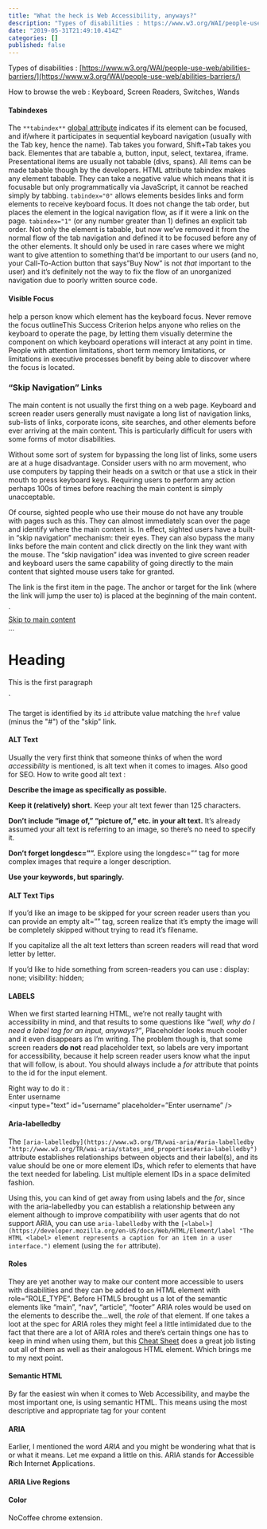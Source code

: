 ```yaml
---
title: "What the heck is Web Accessibility, anyways?"
description: "Types of disabilities : https://www.w3.org/WAI/people-use-web/abilities-barriers/"
date: "2019-05-31T21:49:10.414Z"
categories: []
published: false
---
```


  

Types of disabilities : [https://www.w3.org/WAI/people-use-web/abilities-barriers/](https://www.w3.org/WAI/people-use-web/abilities-barriers/)

How to browse the web : Keyboard, Screen Readers, Switches, Wands

#### Tabindexes 

The `**tabindex**` [global attribute](https://developer.mozilla.org/en-US/docs/Web/HTML/Global_attributes) indicates if its element can be focused, and if/where it participates in sequential keyboard navigation (usually with the Tab key, hence the name). Tab takes you forward, Shift+Tab takes you back. Elementes that are tabable a, button, input, select, textarea, iframe. Presentational items are usually not tabable (divs, spans). All items can be made tabable though by the developers. HTML attribute tabindex makes any element tabable. They can take a negative value which means that it is focusable but only programmatically via JavaScript, it cannot be reached simply by tabbing. `tabindex="0"` allows elements besides links and form elements to receive keyboard focus. It does not change the tab order, but places the element in the logical navigation flow, as if it were a link on the page. `tabindex="1"` (or any number greater than 1) defines an explicit tab order. Not only the element is tabable, but now we’ve removed it from the normal flow of the tab navigation and defined it to be focused before any of the other elements. It should only be used in rare cases where we might want to give attention to something that’d be important to our users (and no, your Call-To-Action button that says”Buy Now” is not _that_ important to the user) and it’s definitely not the way to fix the flow of an unorganized navigation due to poorly written source code.

#### Visible Focus

help a person know which element has the keyboard focus. Never remove the focus outlineThis Success Criterion helps anyone who relies on the keyboard to operate the page, by letting them visually determine the component on which keyboard operations will interact at any point in time. People with attention limitations, short term memory limitations, or limitations in executive processes benefit by being able to discover where the focus is located.

### “Skip Navigation” Links

The main content is not usually the first thing on a web page. Keyboard and screen reader users generally must navigate a long list of navigation links, sub-lists of links, corporate icons, site searches, and other elements before ever arriving at the main content. This is particularly difficult for users with some forms of motor disabilities.

Without some sort of system for bypassing the long list of links, some users are at a huge disadvantage. Consider users with no arm movement, who use computers by tapping their heads on a switch or that use a stick in their mouth to press keyboard keys. Requiring users to perform any action perhaps 100s of times before reaching the main content is simply unacceptable.

Of course, sighted people who use their mouse do not have any trouble with pages such as this. They can almost immediately scan over the page and identify where the main content is. In effect, sighted users have a built-in “skip navigation” mechanism: their eyes. They can also bypass the many links before the main content and click directly on the link they want with the mouse. The “skip navigation” idea was invented to give screen reader and keyboard users the same capability of going directly to the main content that sighted mouse users take for granted.

The link is the first item in the page. The anchor or target for the link (where the link will jump the user to) is placed at the beginning of the main content.

`<body>  
<a href="#maincontent">Skip to main content</a>   
...  
**<main id="maincontent">**  
<h1>Heading</h1>  
<p>This is the first paragraph</p>`

The target is identified by its `id` attribute value matching the `href` value (minus the "#") of the "skip" link.

#### ALT Text

Usually the very first think that someone thinks of when the word _accessibility_ is mentioned, is alt text when it comes to images. Also good for SEO. How to write good alt text :

**Describe the image as specifically as possible.**

**Keep it (relatively) short.** Keep your alt text fewer than 125 characters.

**Don’t include “image of,” “picture of,” etc. in your alt text.** It’s already assumed your alt text is referring to an image, so there’s no need to specify it.

**Don’t forget longdesc=””.** Explore using the longdesc=”” tag for more complex images that require a longer description.

**Use your keywords, but sparingly.**

#### ALT Text Tips

If you’d like an image to be skipped for your screen reader users than you can provide an empty alt=”” tag, screen realize that it’s empty the image will be completely skipped without trying to read it’s filename.

If you capitalize all the alt text letters than screen readers will read that word letter by letter.

If you’d like to hide something from screen-readers you can use : display: none; visibility: hidden; <input hidden />

#### LABELS

When we first started learning HTML, we’re not really taught with accessibility in mind, and that results to some questions like _“well, why do I need a label tag for an input, anyways?”_, Placeholder looks much cooler and it even disappears as I’m writing. The problem though is, that some screen readers **do not** read placeholder text, so labels are very important for accessibility, because it help screen reader users know what the input that will follow, is about. You should always include a _for_ attribute that points to the id for the input element.

Right way to do it :   
<label for=”username”>Enter username</label>  
<input type=”text” id=”username” placeholder=”Enter username” />

#### Aria-labelledby

The `[aria-labelledby](https://www.w3.org/TR/wai-aria/#aria-labelledby "http://www.w3.org/TR/wai-aria/states_and_properties#aria-labelledby")` attribute establishes relationships between objects and their label(s), and its value should be one or more element IDs, which refer to elements that have the text needed for labeling. List multiple element IDs in a space delimited fashion.

Using this, you can kind of get away from using labels and the _for_, since with the aria-labelledby you can establish a relationship between any element although to improve compatibility with user agents that do not support ARIA, you can use `aria-labelledby` with the `[<label>](https://developer.mozilla.org/en-US/docs/Web/HTML/Element/label "The HTML <label> element represents a caption for an item in a user interface.")` element (using the `for` attribute).

#### Roles

They are yet another way to make our content more accessible to users with disabilities and they can be added to an HTML element with role=”ROLE\_TYPE”. Before HTML5 brought us a lot of the semantic elements like “main”, “nav”, “article”, “footer” ARIA roles would be used on the elements to describe the…well, the _role_ of that element. If one takes a loot at the spec for ARIA roles they might feel a little intimidated due to the fact that there are a lot of ARIA roles and there’s certain things one has to keep in mind when using them, but this [Cheat Sheet](http://karlgroves-sandbox.com/CheatSheets/ARIA-Cheatsheet.html) does a great job listing out all of them as well as their analogous HTML element. Which brings me to my next point.

#### Semantic HTML

By far the easiest win when it comes to Web Accessibility, and maybe the most important one, is using semantic HTML. This means using the most descriptive and appropriate tag for your content

#### ARIA

Earlier, I mentioned the word _ARIA_ and you might be wondering what that is or what it means. Let me expand a little on this. ARIA stands for **A**ccessible **R**ich **I**nternet **A**pplications.

#### ARIA Live Regions

  

#### Color

NoCoffee chrome extension.